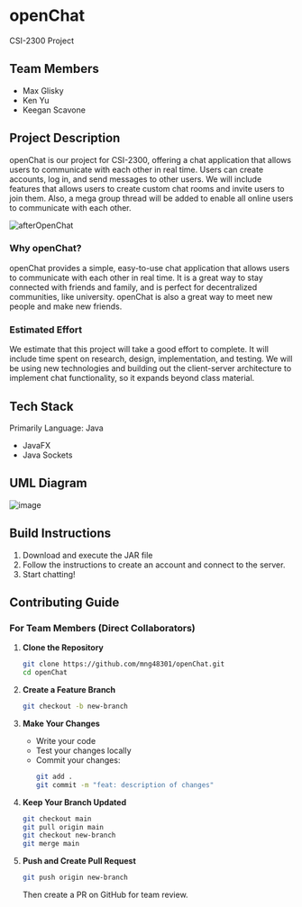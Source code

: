 # openChat
CSI-2300 Project

## Team Members
- Max Glisky
- Ken Yu
- Keegan Scavone

## Project Description
openChat is our project for CSI-2300, offering a chat application that allows users to communicate with each other in real time. Users can create accounts, log in, and send messages to other users. We will include features that allows users to create custom chat rooms and invite users to join them. Also, a mega group thread will be added to enable all online users to communicate with each other. 

![afterOpenChat](https://github.com/user-attachments/assets/cc4a84a1-402c-4c28-b484-2f0374197330)


### Why openChat?
openChat provides a simple, easy-to-use chat application that allows users to communicate with each other in real time. It is a great way to stay connected with friends and family, and is perfect for decentralized communities, like university. openChat is also a great way to meet new people and make new friends.

### Estimated Effort
We estimate that this project will take a good effort to complete. It will include time spent on research, design, implementation, and testing. We will be using new technologies and building out the client-server architecture to implement chat functionality, so it expands beyond class material. 

## Tech Stack
Primarily Language: Java
- JavaFX
- Java Sockets

## UML Diagram

![image](https://github.com/user-attachments/assets/3e242873-a8d5-4424-96d9-150cb373a6de)

## Build Instructions
1. Download and execute the JAR file
2. Follow the instructions to create an account and connect to the server. 
3. Start chatting!



## Contributing Guide

### For Team Members (Direct Collaborators)

1. **Clone the Repository**
   ```bash
   git clone https://github.com/mng48301/openChat.git
   cd openChat
   ```

2. **Create a Feature Branch**
   ```bash
   git checkout -b new-branch
   ```

3. **Make Your Changes**
   - Write your code
   - Test your changes locally
   - Commit your changes:
     ```bash
     git add .
     git commit -m "feat: description of changes"
     ```

4. **Keep Your Branch Updated**
   ```bash
   git checkout main
   git pull origin main
   git checkout new-branch
   git merge main
   ```

5. **Push and Create Pull Request**
   ```bash
   git push origin new-branch
   ```
   Then create a PR on GitHub for team review.


